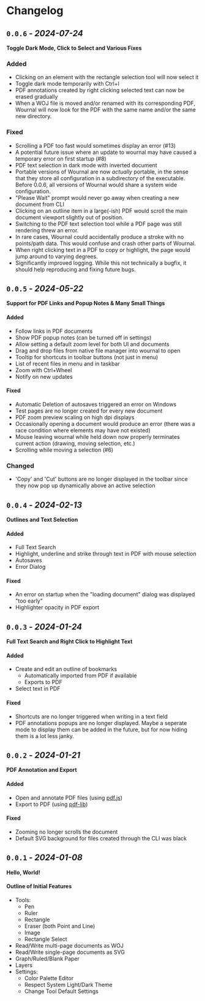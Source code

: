Changelog
======================================================================

`0.0.6` - _2024-07-24_
----------------------------------------------------------------------
**Toggle Dark Mode, Click to Select and Various Fixes**

### Added

- Clicking on an element with the rectangle selection tool will now select it
- Toggle dark mode temporarily with Ctrl+I
- PDF annotations created by right clicking selected text can now be erased
  gradually
- When a WOJ file is moved and/or renamed with its corresponding PDF, Wournal
  will now look for the PDF with the same name and/or the same new directory.

### Fixed

- Scrolling a PDF too fast would sometimes display an error (#13)
- A potential future issue where an update to wournal may have caused a
  temporary error on first startup (#8)
- PDF text selection in dark mode with inverted document
- Portable versions of Wournal are now *actually* portable, in the sense that
  they store all configuration in a subdirectory of the executable. Before
  0.0.6, all versions of Wournal would share a system wide configuration.
- "Please Wait" prompt would never go away when creating a new document from CLI
- Clicking on an outline item in a large(-ish) PDF would scroll the main
  document viewport slightly out of position.
- Switching to the PDF text selection tool while a PDF page was still rendering
  threw an error.
- In rare cases, Wournal could accidentally produce a stroke with no points/path
  data. This would confuse and crash other parts of Wournal.
- When right clicking text in a PDF to copy or highlight, the page would jump
  around to varying degrees.
- Significantly improved logging. While this not technically a bugfix, it should
  help reproducing and fixing future bugs.

`0.0.5` - _2024-05-22_
----------------------------------------------------------------------
**Support for PDF Links and Popup Notes & Many Small Things**

#### Added

- Follow links in PDF documents
- Show PDF popup notes (can be turned off in settings)
- Allow setting a default zoom level for both UI and documents
- Drag and drop files from native file manager into wournal to open
- Tooltip for shortcuts in toolbar buttons (not just in menu)
- List of recent files in menu and in taskbar
- Zoom with Ctrl+Wheel
- Notify on new updates

#### Fixed

- Automatic Deletion of autosaves triggered an error on Windows
- Test pages are no longer created for every new document
- PDF zoom preview scaling on high dpi displays
- Occasionally opening a document would produce an error (there was a race
  condition where elements may have not existed)
- Mouse leaving wournal while held down now properly terminates current action
  (drawing, moving selection, etc.)
- Scrolling while moving a selection (#6)

### Changed

- 'Copy' and 'Cut' buttons are no longer displayed in the toolbar since they now
  pop up dynamically above an active selection

`0.0.4` - _2024-02-13_
----------------------------------------------------------------------
**Outlines and Text Selection**

#### Added

- Full Text Search
- Highlight, underline and strike through text in PDF with mouse selection
- Autosaves
- Error Dialog

#### Fixed

- An error on startup when the "loading document" dialog was displayed "too
  early"
- Highlighter opacity in PDF export

`0.0.3` - _2024-01-24_
----------------------------------------------------------------------
**Full Text Search and Right Click to Highlight Text**

#### Added

- Create and edit an outline of bookmarks
  - Automatically imported from PDF if available
  - Exports to PDF
- Select text in PDF

#### Fixed

- Shortcuts are no longer triggered when writing in a text field
- PDF annotations popups are no longer displayed. Maybe a seperate mode to
  display them can be added in the future, but for now hiding them is a lot less
  janky.

`0.0.2` - _2024-01-21_
----------------------------------------------------------------------
**PDF Annotation and Export**

#### Added

- Open and annotate PDF files (using [pdf.js](https://mozilla.github.io/pdf.js/))
- Export to PDF (using [pdf-lib](https://pdf-lib.js.org/))

#### Fixed

- Zooming no longer scrolls the document
- Default SVG background for files created through the CLI was black


`0.0.1` - _2024-01-08_
----------------------------------------------------------------------
**Hello, World!**

#### Outline of Initial Features

- Tools:
  - Pen
  - Ruler
  - Rectangle
  - Eraser (both Point and Line)
  - Image
  - Rectangle Select
- Read/Write multi-page documents as WOJ
- Read/Write single-page documents as SVG
- Graph/Ruled/Blank Paper
- Layers
- Settings:
  - Color Palette Editor
  - Respect System Light/Dark Theme
  - Change Tool Default Settings
